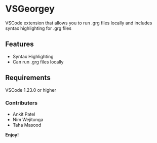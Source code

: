 #  VSGeorgey

VSCode extension that allows you to run .grg files locally and includes syntax highlighting for .grg files

## Features

- Syntax Highlighting
- Can run .grg files locally

## Requirements

VSCode 1.23.0 or higher

### Contributers

- Ankit Patel
- Nim Wejitunga
- Taha Masood

**Enjoy!**
